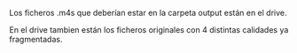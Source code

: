 Los ficheros .m4s que deberían estar en la carpeta output están en el drive.

En el drive tambien están los ficheros originales con 4 distintas calidades ya fragmentadas. 